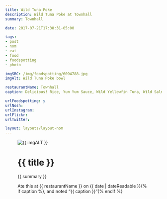 ```yaml
---
title: Wild Tuna Poke
description: Wild Tuna Poke at Townhall
summary: Townhall

date: 2017-07-21T17:38:31-05:00

tags:
- post
- nom
- eat
- food
- foodspotting
- photo

imgSRC: /img/foodspotting/6094788.jpg
imgAlt: Wild Tuna Poke bowl

restaurantName: Townhall
caption: Delicious! Rice, Yum Yum Sauce, Wild Yellowfin Tuna, Wild Salmon, Seaweed Salad, Avocado, Kimchi, Sesame Seeds, Organic Beets, Pickled Ginger, Scallion

urlFoodspotting: y
urlNosh:
urlInstagram:
urlFlickr:
urlTwitter:

layout: layouts/layout-nom
---
```

<figure class="nom">
	<img class="u-photo img-border" src="{{ imgSRC }}" alt="{{ imgALT }}">
	<figcaption>
		<h1 class="title p-name">{{ title }}</h1>
		<p class="summary">{{ summary }}</p>
		<p>Ate this at {{ restaurantName }} on <time class="dt-published" datetime="{{ date | dateIso }}">{{ date | dateReadable }}</time>{% if caption %}, and noted <q class="caption">{{ caption }}</q>{% endif %}
	</figcaption>
</figure>